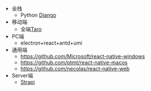 * 全栈
  * Python [Django](https://github.com/mbrochh/django-graphql-apollo-react-demo)
* 移动端
  * 全端[Taro](https://github.com/NervJS/taro)
* PC端
  * electron+react+antd+umi
* 通用端
  * https://github.com/Microsoft/react-native-windows
  * https://github.com/ptmt/react-native-macos
  * https://github.com/necolas/react-native-web
* Server端
  * [Strapi](https://github.com/strapi/strapi)
